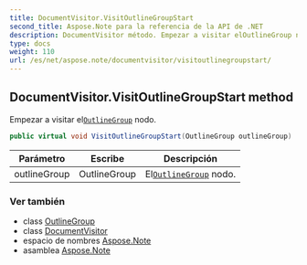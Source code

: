 ```yaml
---
title: DocumentVisitor.VisitOutlineGroupStart
second_title: Aspose.Note para la referencia de la API de .NET
description: DocumentVisitor método. Empezar a visitar elOutlineGroup nodo.
type: docs
weight: 110
url: /es/net/aspose.note/documentvisitor/visitoutlinegroupstart/
---
```

## DocumentVisitor.VisitOutlineGroupStart method

Empezar a visitar el[`OutlineGroup`](../../outlinegroup/) nodo.

```csharp
public virtual void VisitOutlineGroupStart(OutlineGroup outlineGroup)
```

| Parámetro | Escribe | Descripción |
| --- | --- | --- |
| outlineGroup | OutlineGroup | El[`OutlineGroup`](../../outlinegroup/) nodo. |

### Ver también

* class [OutlineGroup](../../outlinegroup/)
* class [DocumentVisitor](../)
* espacio de nombres [Aspose.Note](../../documentvisitor/)
* asamblea [Aspose.Note](../../../)


